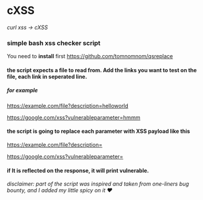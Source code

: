 # cXSS
*curl xss -> cXSS*
### simple bash xss checker script

You need to **install** first
https://github.com/tomnomnom/qsreplace

#### the script expects a file to read from. Add the links you want to test on the file, each link in seperated line.
##### for example

https://example.com/file?description=helloworld

https://google.com/xss?vulnerableparameter=hmmm


#### the script is going to replace each parameter with XSS payload like this 

https://example.com/file?description=<script>alert('xss')</script>

https://google.com/xss?vulnerableparameter=<script>alert('xss')</script>

#### if It is reflected on the response, it will print vulnerable.

*disclaimer: part of the script was inspired and taken from one-liners bug bounty, and I added my little spicy on it ❤*

